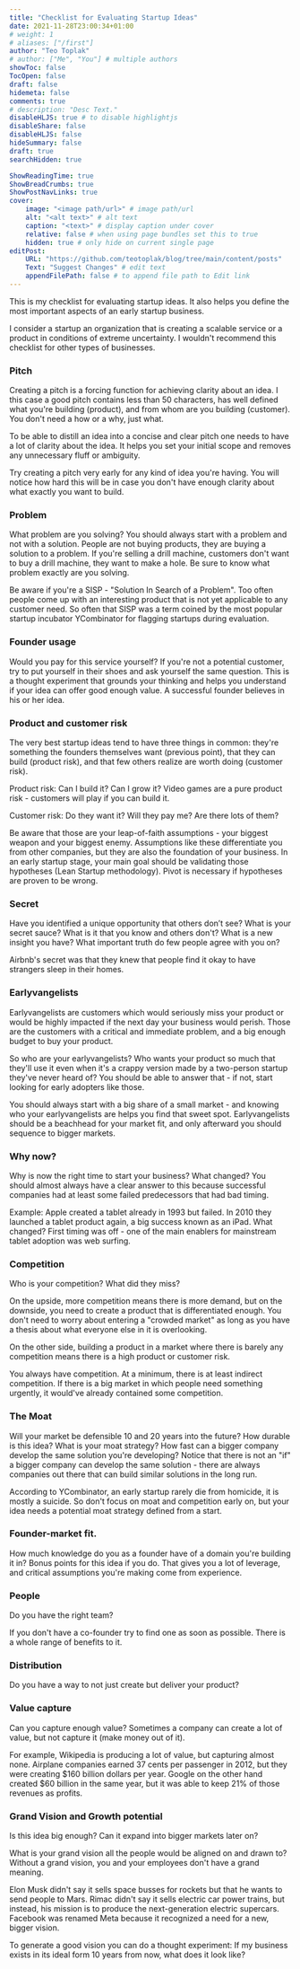 ```yaml
---
title: "Checklist for Evaluating Startup Ideas"
date: 2021-11-28T23:00:34+01:00
# weight: 1
# aliases: ["/first"]
author: "Teo Toplak"
# author: ["Me", "You"] # multiple authors
showToc: false
TocOpen: false
draft: false
hidemeta: false
comments: true
# description: "Desc Text."
disableHLJS: true # to disable highlightjs
disableShare: false
disableHLJS: false
hideSummary: false
draft: true
searchHidden: true

ShowReadingTime: true
ShowBreadCrumbs: true
ShowPostNavLinks: true
cover:
    image: "<image path/url>" # image path/url
    alt: "<alt text>" # alt text
    caption: "<text>" # display caption under cover
    relative: false # when using page bundles set this to true
    hidden: true # only hide on current single page
editPost:
    URL: "https://github.com/teotoplak/blog/tree/main/content/posts"
    Text: "Suggest Changes" # edit text
    appendFilePath: false # to append file path to Edit link
---
```


This is my checklist for evaluating startup ideas. It also helps you define the most important aspects of an early startup business.

I consider a startup an organization that is creating a scalable service or a product in conditions of extreme uncertainty. I wouldn't recommend this checklist for other types of businesses.

### Pitch

Creating a pitch is a forcing function for achieving clarity about an idea. I this case a good pitch contains less than 50 characters, has well defined what you're building (product), and from whom are you building (customer). You don't need a how or a why, just what.

To be able to distill an idea into a concise and clear pitch one needs to have a lot of clarity about the idea. It helps you set your initial scope and removes any unnecessary fluff or ambiguity.

Try creating a pitch very early for any kind of idea you're having. You will notice how hard this will be in case you don't have enough clarity about what exactly you want to build.

### Problem

What problem are you solving? You should always start with a problem and not with a solution. People are not buying products, they are buying a solution to a problem. If you're selling a drill machine, customers don't want to buy a drill machine, they want to make a hole. Be sure to know what problem exactly are you solving.

Be aware if you're a SISP - "Solution In Search of a Problem". Too often people come up with an interesting product that is not yet applicable to any customer need. So often that SISP was a term coined by the most popular startup incubator YCombinator for flagging startups during evaluation.

### Founder usage

Would you pay for this service yourself? If you're not a potential customer, try to put yourself in their shoes and ask yourself the same question. This is a thought experiment that grounds your thinking and helps you understand if your idea can offer good enough value. A successful founder believes in his or her idea.

### Product and customer risk

The very best startup ideas tend to have three things in common: they're something the founders themselves want (previous point), that they can build (product risk), and that few others realize are worth doing (customer risk).

Product risk: Can I build it? Can I grow it? Video games are a pure product risk - customers will play if you can build it.

Customer risk: Do they want it? Will they pay me? Are there lots of them?

Be aware that those are your leap-of-faith assumptions - your biggest weapon and your biggest enemy. Assumptions like these differentiate you from other companies, but they are also the foundation of your business. In an early startup stage, your main goal should be validating those hypotheses (Lean Startup methodology). Pivot is necessary if hypotheses are proven to be wrong.

### Secret

Have you identified a unique opportunity that others don’t see? What is your secret sauce? What is it that you know and others don't? What is a new insight you have? What important truth do few people agree with you on?

Airbnb's secret was that they knew that people find it okay to have strangers sleep in their homes.

### Earlyvangelists

Earlyvangelists are customers which would seriously miss your product or would be highly impacted if the next day your business would perish. Those are the customers with a critical and immediate problem, and a big enough budget to buy your product.

So who are your earlyvangelists? Who wants your product so much that they'll use it even when it's a crappy version made by a two-person startup they've never heard of? You should be able to answer that - if not, start looking for early adopters like those.

You should always start with a big share of a small market - and knowing who your earlyvangelists are helps you find that sweet spot. Earlyvangelists should be a beachhead for your market fit, and only afterward you should sequence to bigger markets.

### Why now?

Why is now the right time to start your business? What changed? You should almost always have a clear answer to this because successful companies had at least some failed predecessors that had bad timing.

Example: Apple created a tablet already in 1993 but failed. In 2010 they launched a tablet product again, a big success known as an iPad. What changed? First timing was off - one of the main enablers for mainstream tablet adoption was web surfing.

### Competition

Who is your competition? What did they miss?

On the upside, more competition means there is more demand, but on the downside, you need to create a product that is differentiated enough. You don't need to worry about entering a "crowded market" as long as you have a thesis about what everyone else in it is overlooking.

On the other side, building a product in a market where there is barely any competition means there is a high product or customer risk.

You always have competition. At a minimum, there is at least indirect competition. If there is a big market in which people need something urgently, it would've already contained some competition.

### The Moat

Will your market be defensible 10 and 20 years into the future? How durable is this idea? What is your moat strategy? How fast can a bigger company develop the same solution you're developing? Notice that there is not an "if" a bigger company can develop the same solution - there are always companies out there that can build similar solutions in the long run.

According to YCombinator, an early startup rarely die from homicide, it is mostly a suicide. So don't focus on moat and competition early on, but your idea needs a potential moat strategy defined from a start.

### Founder-market fit.

How much knowledge do you as a founder have of a domain you're building it in? Bonus points for this idea if you do. That gives you a lot of leverage, and critical assumptions you're making come from experience.

### People

Do you have the right team?

If you don't have a co-founder try to find one as soon as possible. There is a whole range of benefits to it.

### Distribution

Do you have a way to not just create but deliver your product?

### Value capture

Can you capture enough value? Sometimes a company can create a lot of value, but not capture it (make money out of it).

For example, Wikipedia is producing a lot of value, but capturing almost none. Airplane companies earned 37 cents per passenger in 2012, but they were creating $160 billion dollars per year. Google on the other hand created $60 billion in the same year, but it was able to keep 21% of those revenues as profits.

### Grand Vision and Growth potential

Is this idea big enough? Can it expand into bigger markets later on?

What is your grand vision all the people would be aligned on and drawn to? Without a grand vision, you and your employees don't have a grand meaning.

Elon Musk didn't say it sells space busses for rockets but that he wants to send people to Mars. Rimac didn't say it sells electric car power trains, but instead, his mission is to produce the next-generation electric supercars. Facebook was renamed Meta because it recognized a need for a new, bigger vision.

To generate a good vision you can do a thought experiment: If my business exists in its ideal form 10 years from now, what does it look like?